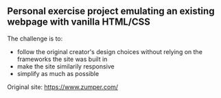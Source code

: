 ## Personal exercise project emulating an existing webpage with vanilla HTML/CSS

The challenge is to:
  - follow the original creator's design choices without relying on the frameworks the site was built in
  - make the site similarily responsive
  - simplify as much as possible

Original site: https://www.zumper.com/
